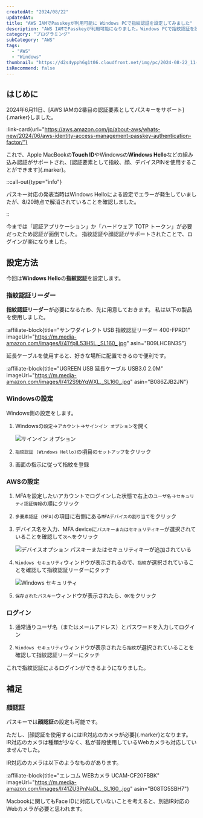 ```yaml
---
createdAt: "2024/08/22"
updatedAt:
title: "AWS IAMでPasskeyが利用可能に Windows PCで指紋認証を設定してみました"
description: "AWS IAMでPasskeyが利用可能になりました。Windows PCで指紋認証を設定してみたので解説します。"
category: "プログラミング"
subCategory: "AWS"
tags:
  - "AWS"
  - "Windows"
thumbnail: "https://d2s4ypph6g1t06.cloudfront.net/img/pc/2024-08-22_11-12-41_nvre36gj.webp"
isRecommend: false
---
```


## はじめに

2024年6月11日、[AWS IAMの2番目の認証要素としてパスキーをサポート]{.marker}しました。

:link-card{url="https://aws.amazon.com/jp/about-aws/whats-new/2024/06/aws-identity-access-management-passkey-authentication-factor/"}

これで、Apple MacBookの**Touch ID**やWindowsの**Windows Hello**などの組み込み認証がサポートされ、[認証要素として指紋、顔、デバイスPINを使用することができます]{.marker}。

::call-out{type="info"}

パスキー対応の発表当時はWindows Helloによる設定でエラーが発生していましたが、8/20時点で解消されていることを確認しました。

::

今までは「認証アプリケーション」か「ハードウェア TOTP トークン」が必要だったため認証が面倒でした。
指紋認証や顔認証がサポートされたことで、ログインが楽になりました。

## 設定方法

今回は**Windows Hello**の**指紋認証**を設定します。

### 指紋認証リーダー

**指紋認証リーダー**が必要になるため、先に用意しておきます。
私は以下の製品を使用しました。

:affiliate-block{title="サンワダイレクト USB 指紋認証リーダー 400-FPRD1" imageUrl="https://m.media-amazon.com/images/I/41YplL53H5L._SL160_.jpg" asin="B09LHCBN3S"}

延長ケーブルを使用すると、好きな場所に配置できるので便利です。

:affiliate-block{title="UGREEN USB 延長ケーブル USB3.0 2.0M" imageUrl="https://m.media-amazon.com/images/I/412S9bYqWXL._SL160_.jpg" asin="B086ZJB2JN"}

### Windowsの設定

Windows側の設定をします。

1. Windowsの`設定`→`アカウント`→`サインイン オプション`を開く

   ![サインイン オプション](https://d2s4ypph6g1t06.cloudfront.net/img/pc/2024-08-22_11-14-36_ini076zj.webp)

1. `指紋認証 (Windows Hello)`の項目の`セットアップ`をクリック

1. 画面の指示に従って指紋を登録

### AWSの設定

1. MFAを設定したいアカウントでログインした状態で右上の`ユーザ名`→`セキュリティ認証情報`の順にクリック

1. `多要素認証 (MFA)`の項目に右側にある`MFAデバイスの割り当て`をクリック

1. デバイス名を入力、MFA deviceに`パスキーまたはセキュリティキー`が選択されていることを確認して`次へ`をクリック

   ![デバイスオプション `パスキーまたはセキュリティキー`が追加されている](https://d2s4ypph6g1t06.cloudfront.net/img/pc/2024-08-22_11-12-41_nvre36gj.webp)

1. `Windows セキュリティ`ウィンドウが表示されるので、`指紋`が選択されていることを確認して指紋認証リーダーにタッチ

   ![Windows セキュリティ](https://d2s4ypph6g1t06.cloudfront.net/img/pc/2024-08-22_11-42-42_0rgu010w.webp)

1. `保存されたパスキー`ウィンドウが表示されたら、`OK`をクリック

### ログイン

1. 通常通りユーザ名（またはメールアドレス）とパスワードを入力してログイン

1. `Windows セキュリティ`ウィンドウが表示されたら`指紋`が選択されていることを確認して指紋認証リーダーにタッチ

これで指紋認証によるログインができるようになりました。

## 補足

### 顔認証

パスキーでは**顔認証**の設定も可能です。

ただし、[顔認証を使用するにはIR対応のカメラが必要]{.marker}となります。
IR対応のカメラは種類が少なく、私が普段使用しているWebカメラも対応していませんでした。

IR対応のカメラは以下のようなものがあります。

:affiliate-block{title="エレコム WEBカメラ UCAM-CF20FBBK" imageUrl="https://m.media-amazon.com/images/I/41ZU3PnNaDL._SL160_.jpg" asin="B08TG5SBH7"}

Macbookに関してもFace IDに対応していないことを考えると、別途IR対応のWebカメラが必要と思われます。
